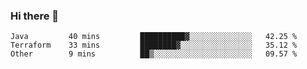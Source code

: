 ### Hi there 👋


<!--START_SECTION:waka-->

```text
Java         40 mins         ██████████▓░░░░░░░░░░░░░░   42.25 %
Terraform    33 mins         ████████▓░░░░░░░░░░░░░░░░   35.12 %
Other        9 mins          ██▒░░░░░░░░░░░░░░░░░░░░░░   09.57 %
```

<!--END_SECTION:waka-->

<!--
**ssrahul96/ssrahul96** is a ✨ _special_ ✨ repository because its `README.md` (this file) appears on your GitHub profile.

Here are some ideas to get you started:

- 🔭 I’m currently working on ...
- 🌱 I’m currently learning ...
- 👯 I’m looking to collaborate on ...
- 🤔 I’m looking for help with ...
- 💬 Ask me about ...
- 📫 How to reach me: ...
- 😄 Pronouns: ...
- ⚡ Fun fact: ...
-->
